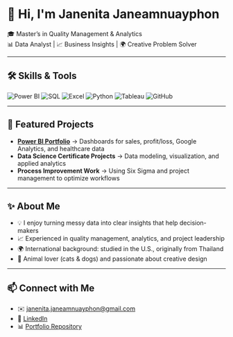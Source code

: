 # 👋 Hi, I'm Janenita Janeamnuayphon  

🎓 Master’s in Quality Management & Analytics  
📊 Data Analyst | 📈 Business Insights | 🌍 Creative Problem Solver  

---

## 🛠 Skills & Tools  
![Power BI](https://img.shields.io/badge/Power%20BI-F2C811?style=flat-square&logo=Power%20BI&logoColor=black)
![SQL](https://img.shields.io/badge/SQL-336791?style=flat-square&logo=postgresql&logoColor=white)
![Excel](https://img.shields.io/badge/Excel-217346?style=flat-square&logo=microsoft-excel&logoColor=white)
![Python](https://img.shields.io/badge/Python-3776AB?style=flat-square&logo=python&logoColor=white)
![Tableau](https://img.shields.io/badge/Tableau-E97627?style=flat-square&logo=Tableau&logoColor=white)
![GitHub](https://img.shields.io/badge/GitHub-181717?style=flat-square&logo=github&logoColor=white)

---

## 📂 Featured Projects  
- **[Power BI Portfolio](https://github.com/JanenitaJane/PowerBI_Portfolio)** → Dashboards for sales, profit/loss, Google Analytics, and healthcare data  
- **Data Science Certificate Projects** → Data modeling, visualization, and applied analytics  
- **Process Improvement Work** → Using Six Sigma and project management to optimize workflows  

---

## ✨ About Me  
- 💡 I enjoy turning messy data into clear insights that help decision-makers  
- 📈 Experienced in quality management, analytics, and project leadership  
- 🌍 International background: studied in the U.S., originally from Thailand  
- 🐾 Animal lover (cats & dogs) and passionate about creative design  

---

## 📫 Connect with Me  
- ✉️ [janenita.janeamnuayphon@gmail.com](mailto:janenita.janeamnuayphon@gmail.com)  
- 💼 [LinkedIn](https://www.linkedin.com/)  
- 📊 [Portfolio Repository](https://github.com/JanenitaJane/PowerBI_Portfolio)  
